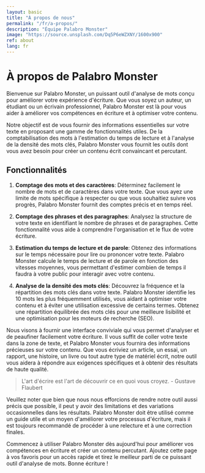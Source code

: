```yaml
---
layout: basic
title: "À propos de nous"
permalink: "/fr/a-propos/"
description: "Équipe Palabro Monster"
image: "https://source.unsplash.com/Dq5P6eWZXNY/1600x900"
ref: about
lang: fr
---
```


# À propos de Palabro Monster

Bienvenue sur Palabro Monster, un puissant outil d'analyse de mots conçu pour améliorer votre expérience d'écriture. Que vous soyez un auteur, un étudiant ou un écrivain professionnel, Palabro Monster est là pour vous aider à améliorer vos compétences en écriture et à optimiser votre contenu.

Notre objectif est de vous fournir des informations essentielles sur votre texte en proposant une gamme de fonctionnalités utiles. De la comptabilisation des mots à l'estimation du temps de lecture et à l'analyse de la densité des mots clés, Palabro Monster vous fournit les outils dont vous avez besoin pour créer un contenu écrit convaincant et percutant.

## Fonctionnalités

1. **Comptage des mots et des caractères**: Déterminez facilement le nombre de mots et de caractères dans votre texte. Que vous ayez une limite de mots spécifique à respecter ou que vous souhaitiez suivre vos progrès, Palabro Monster fournit des comptes précis et en temps réel.

2. **Comptage des phrases et des paragraphes**: Analysez la structure de votre texte en identifiant le nombre de phrases et de paragraphes. Cette fonctionnalité vous aide à comprendre l'organisation et le flux de votre écriture.

3. **Estimation du temps de lecture et de parole**: Obtenez des informations sur le temps nécessaire pour lire ou prononcer votre texte. Palabro Monster calcule le temps de lecture et de parole en fonction des vitesses moyennes, vous permettant d'estimer combien de temps il faudra à votre public pour interagir avec votre contenu.

4. **Analyse de la densité des mots clés**: Découvrez la fréquence et la répartition des mots clés dans votre texte. Palabro Monster identifie les 10 mots les plus fréquemment utilisés, vous aidant à optimiser votre contenu et à éviter une utilisation excessive de certains termes. Obtenez une répartition équilibrée des mots clés pour une meilleure lisibilité et une optimisation pour les moteurs de recherche (SEO).

Nous visons à fournir une interface conviviale qui vous permet d'analyser et de peaufiner facilement votre écriture. Il vous suffit de coller votre texte dans la zone de texte, et Palabro Monster vous fournira des informations précieuses sur votre contenu. Que vous écriviez un article, un essai, un rapport, une histoire, un livre ou tout autre type de matériel écrit, notre outil vous aidera à répondre aux exigences spécifiques et à obtenir des résultats de haute qualité.

> L'art d'écrire est l'art de découvrir ce en quoi vous croyez. - Gustave Flaubert

Veuillez noter que bien que nous nous efforcions de rendre notre outil aussi précis que possible, il peut y avoir des limitations et des variations occasionnelles dans les résultats. Palabro Monster doit être utilisé comme un guide utile et un moyen d'améliorer votre processus d'écriture, mais il est toujours recommandé de procéder à une relecture et à une correction finales.

Commencez à utiliser Palabro Monster dès aujourd'hui pour améliorer vos compétences en écriture et créer un contenu percutant. Ajoutez cette page à vos favoris pour un accès rapide et tirez le meilleur parti de ce puissant outil d'analyse de mots. Bonne écriture !